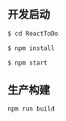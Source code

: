 ## 开发启动

```bash
$ cd ReactToDo

$ npm install

$ npm start

```

## 生产构建

```bash
npm run build
```